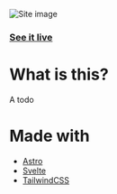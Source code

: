 
![Site image](https://files.catbox.moe/oua0hq.png "Site image")

### [See it live](https://todo-lui-dias.vercel.app/)

# What is this?
A todo

# Made with
- [Astro](https://astro.build/)
- [Svelte](https://svelte.dev/)
- [TailwindCSS](https://tailwindcss.com/)